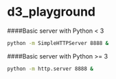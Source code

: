 d3_playground
=============

####Basic server with Python < 3
```sh
python -m SimpleHTTPServer 8888 &
```

####Basic server with Python >= 3
```sh
python -m http.server 8888 &
```
